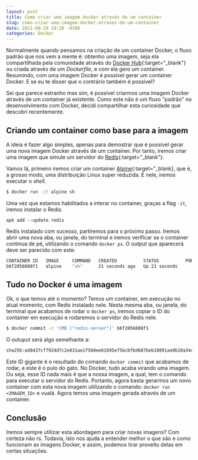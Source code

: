 ```yaml
---
layout: post
title: Como criar uma imagem docker através de um container
slug: como-criar-uma-imagem-docker-atraves-de-um-container
date: 2021-08-29 19:20 -0300
categories: Docker
---
```


Normalmente quando pensamos na criação de um container Docker, o fluxo padrão que nos vem a mente é: obtenho uma imagem, seja ela compartilhada pela comunidade através do [Docker Hub](https://hub.docker.com){:target="_blank"} ou criada através de um _Dockerfile_, e com ela gero um container. Resumindo, com uma imagem Docker é possível gerar um container Docker. E se eu te disser que o contrário também é possível?

Sei que parece estranho mas sim, é possível criarmos uma imagem Docker através de um container já existente. Como este não é um fluxo "padrão" no desenvolvimento com Docker, decidi compartilhar esta curiosidade que descobri recentemente.

## Criando um container como base para a imagem

A ideia é fazer algo simples, apenas para demostrar que é possível gerar uma nova imagem Docker através de um container. Por tanto, iremos criar uma imagem que simule um servidor do [Redis](https://redis.io){:target="_blank"}.

Vamos lá, primeiro iremos criar um container [Alpine](https://hub.docker.com/_/alpine){:target="_blank}, que é, a grosso modo, uma distribuição Linux super reduzida. E nele, iremos executar o _shell_.

```bash
$ docker run -it alpine sh
```

Uma vez que estamos habilitados a interar no container, graças a flag `-it`, iremos instalar o Redis.

```shell
apk add --update redis
```

Redis instalado com sucesso, partiremos para o próximo passo. Iremos abrir uma nova aba, ou janela, do terminal e iremos verificar se o container continua de pé, utilizando o comando `docker ps`. O output que aparecerá deve ser parecido com este:

```bash
CONTAINER ID   IMAGE     COMMAND   CREATED          STATUS          PORTS     NAMES
b6f2056808f1   alpine    "sh"      21 seconds ago   Up 21 seconds             priceless_wiles
```

## Tudo no Docker é uma imagem

Ok, o que temos até o momento? Temos um container, em execução no atual momento, com Redis instalado nele. Nesta mesma aba, ou janela, do terminal que acabamos de rodar o `docker ps`, iremos copiar o ID do container em execução e rodaremos o servidor do Redis nele.

```bash
$ docker commit -c 'CMD ["redis-server"]' b6f2056808f1
```

O outuput será algo semelhante a:

```bash
sha256:ad8437cf7924d7c2e831ae1f560ee61695e75bcbfbd687beb10891aa9b10a34c
```

Este ID gigante é o resultado do comando `docker commit` que acabamos de rodar, e este é o pulo do gato. No Docker, tudo acaba virando uma imagem. Ou seja, esse ID nada mais é que a nossa imagem, a qual, tem o comando para executar o servidor do Redis. Portanto, agora basta gerarmos um novo container com esta nova imagem utilizando o comando: `docker run <IMAGEM_ID>` e vualá. Agora temos uma imagem gerada através de um container.

## Conclusão

Iremos sempre utilizar esta abordagem para criar novas imagens? Com certeza não rs. Todavia, isto nos ajuda a entender melhor o que são e como funcionam as imagens Docker, e assim, podemos tirar proveito delas em certas situações.